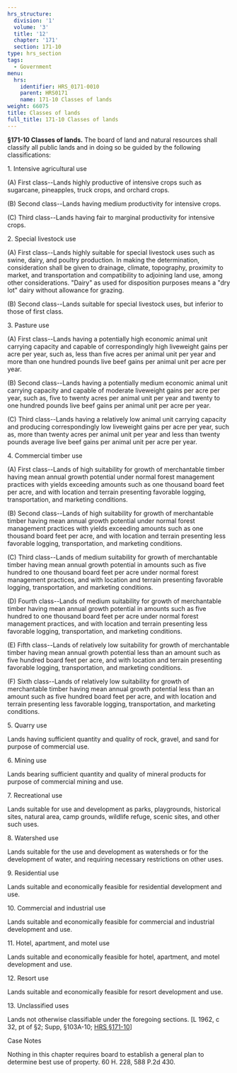 ```yaml
---
hrs_structure:
  division: '1'
  volume: '3'
  title: '12'
  chapter: '171'
  section: 171-10
type: hrs_section
tags:
  - Government
menu:
  hrs:
    identifier: HRS_0171-0010
    parent: HRS0171
    name: 171-10 Classes of lands
weight: 66075
title: Classes of lands
full_title: 171-10 Classes of lands
---
```

**§171-10 Classes of lands.** The board of land and natural resources shall classify all public lands and in doing so be guided by the following classifications:

1\. Intensive agricultural use

(A) First class--Lands highly productive of intensive crops such as sugarcane, pineapples, truck crops, and orchard crops.

(B) Second class--Lands having medium productivity for intensive crops.

(C) Third class--Lands having fair to marginal productivity for intensive crops.

2\. Special livestock use

(A) First class--Lands highly suitable for special livestock uses such as swine, dairy, and poultry production. In making the determination, consideration shall be given to drainage, climate, topography, proximity to market, and transportation and compatibility to adjoining land use, among other considerations. "Dairy" as used for disposition purposes means a "dry lot" dairy without allowance for grazing.

(B) Second class--Lands suitable for special livestock uses, but inferior to those of first class.

3\. Pasture use

(A) First class--Lands having a potentially high economic animal unit carrying capacity and capable of correspondingly high liveweight gains per acre per year, such as, less than five acres per animal unit per year and more than one hundred pounds live beef gains per animal unit per acre per year.

(B) Second class--Lands having a potentially medium economic animal unit carrying capacity and capable of moderate liveweight gains per acre per year, such as, five to twenty acres per animal unit per year and twenty to one hundred pounds live beef gains per animal unit per acre per year.

(C) Third class--Lands having a relatively low animal unit carrying capacity and producing correspondingly low liveweight gains per acre per year, such as, more than twenty acres per animal unit per year and less than twenty pounds average live beef gains per animal unit per acre per year.

4\. Commercial timber use

(A) First class--Lands of high suitability for growth of merchantable timber having mean annual growth potential under normal forest management practices with yields exceeding amounts such as one thousand board feet per acre, and with location and terrain presenting favorable logging, transportation, and marketing conditions.

(B) Second class--Lands of high suitability for growth of merchantable timber having mean annual growth potential under normal forest management practices with yields exceeding amounts such as one thousand board feet per acre, and with location and terrain presenting less favorable logging, transportation, and marketing conditions.

(C) Third class--Lands of medium suitability for growth of merchantable timber having mean annual growth potential in amounts such as five hundred to one thousand board feet per acre under normal forest management practices, and with location and terrain presenting favorable logging, transportation, and marketing conditions.

(D) Fourth class--Lands of medium suitability for growth of merchantable timber having mean annual growth potential in amounts such as five hundred to one thousand board feet per acre under normal forest management practices, and with location and terrain presenting less favorable logging, transportation, and marketing conditions.

(E) Fifth class--Lands of relatively low suitability for growth of merchantable timber having mean annual growth potential less than an amount such as five hundred board feet per acre, and with location and terrain presenting favorable logging, transportation, and marketing conditions.

(F) Sixth class--Lands of relatively low suitability for growth of merchantable timber having mean annual growth potential less than an amount such as five hundred board feet per acre, and with location and terrain presenting less favorable logging, transportation, and marketing conditions.

5\. Quarry use

Lands having sufficient quantity and quality of rock, gravel, and sand for purpose of commercial use.

6\. Mining use

Lands bearing sufficient quantity and quality of mineral products for purpose of commercial mining and use.

7\. Recreational use

Lands suitable for use and development as parks, playgrounds, historical sites, natural area, camp grounds, wildlife refuge, scenic sites, and other such uses.

8\. Watershed use

Lands suitable for the use and development as watersheds or for the development of water, and requiring necessary restrictions on other uses.

9\. Residential use

Lands suitable and economically feasible for residential development and use.

10\. Commercial and industrial use

Lands suitable and economically feasible for commercial and industrial development and use.

11\. Hotel, apartment, and motel use

Lands suitable and economically feasible for hotel, apartment, and motel development and use.

12\. Resort use

Lands suitable and economically feasible for resort development and use.

13\. Unclassified uses

Lands not otherwise classifiable under the foregoing sections. [L 1962, c 32, pt of §2; Supp, §103A-10; [HRS §171-10](/title-12/chapter-171/section-171-10/)]

Case Notes

Nothing in this chapter requires board to establish a general plan to determine best use of property. 60 H. 228, 588 P.2d 430.